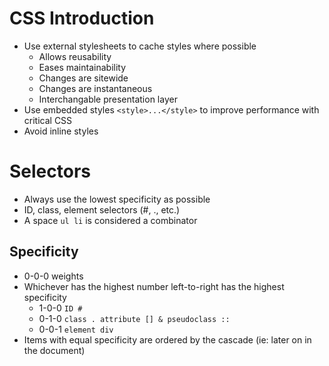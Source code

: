 # CSS Introduction

- Use external stylesheets to cache styles where possible
  - Allows reusability
  - Eases maintainability
  - Changes are sitewide
  - Changes are instantaneous
  - Interchangable presentation layer
- Use embedded styles `<style>...</style>` to improve performance with critical CSS
- Avoid inline styles

# Selectors

- Always use the lowest specificity as possible
- ID, class, element selectors (#, ., etc.)
- A space `ul li` is considered a combinator

## Specificity

- 0-0-0 weights
- Whichever has the highest number left-to-right has the highest specificity
  - 1-0-0 `ID #`
  - 0-1-0 `class . attribute [] & pseudoclass ::`
  - 0-0-1 `element div`
- Items with equal specificity are ordered by the cascade (ie: later on in the document)